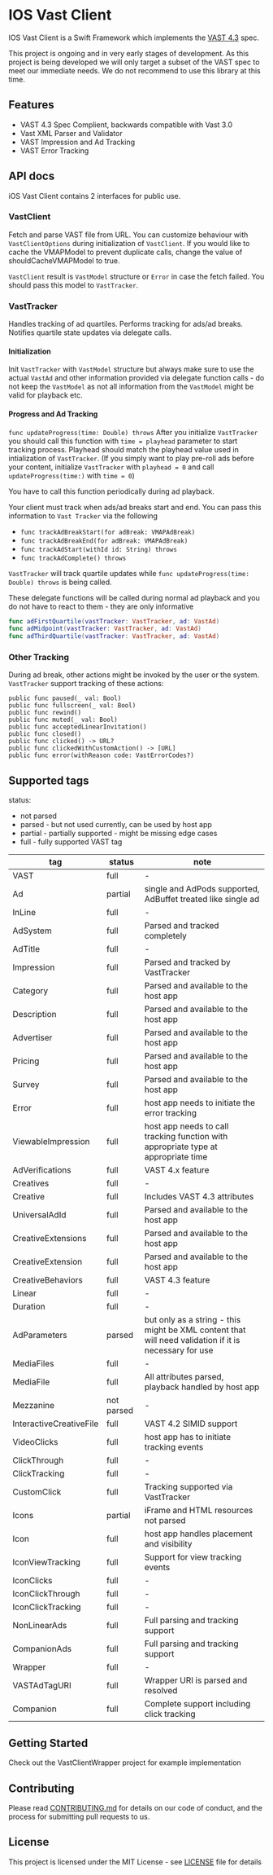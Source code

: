 # IOS Vast Client

IOS Vast Client is a Swift Framework which implements the [VAST 4.3](https://iabtechlab.com/wp-content/uploads/2022/09/VAST_4.3.pdf) spec.

This project is ongoing and in very early stages of development. As this project is being developed we will only target a subset of the VAST spec to meet our immediate needs. We do not recommend to use this library at this time. 

## Features

* VAST 4.3 Spec Complient, backwards compatible with Vast 3.0
* Vast XML Parser and Validator
* VAST Impression and Ad Tracking
* VAST Error Tracking

## API docs

iOS Vast Client contains 2 interfaces for public use.

### VastClient

Fetch and parse VAST file from URL. You can customize behaviour with `VastClientOptions` during initialization of `VastClient`.
If you would like to cache the VMAPModel to prevent duplicate calls, change the value of shouldCacheVMAPModel to true.

`VastClient` result is `VastModel` structure or `Error` in case the fetch failed. You should pass this model to `VastTracker`.

### VastTracker

Handles tracking of ad quartiles. Performs tracking for ads/ad breaks. Notifies quartile state updates via delegate calls.

#### Initialization

Init `VastTracker` with `VastModel` structure but always make sure to use the actual `VastAd` and other information provided via delegate function calls - do not keep the `VastModel` as not all information from the `VastModel` might be valid for playback etc. 

#### Progress and Ad Tracking

`func updateProgress(time: Double) throws`
After you initialize `VastTracker` you should call this function with `time = playhead` parameter to start tracking process. Playhead should match the playhead value used in intialization of `VastTracker`.  (If you simply want to play pre-roll ads before your content, initialize `VastTracker` with `playhead = 0` and call `updateProgress(time:)` with `time = 0`)

You have to call this function periodically during ad playback.

Your client must track when ads/ad breaks start and end. You can pass this information to `Vast Tracker` via the following
- `func trackAdBreakStart(for adBreak: VMAPAdBreak)`
- `func trackAdBreakEnd(for adBreak: VMAPAdBreak)`
- `func trackAdStart(withId id: String) throws`
- `func trackAdComplete() throws`

`VastTracker` will track quartile updates while `func updateProgress(time: Double) throws` is being called.


These delegate functions will be called during normal ad playback and you do not have to react to them - they are only informative

```swift
func adFirstQuartile(vastTracker: VastTracker, ad: VastAd)
func adMidpoint(vastTracker: VastTracker, ad: VastAd)
func adThirdQuartile(vastTracker: VastTracker, ad: VastAd)
```

### Other Tracking

During ad break, other actions might be invoked by the user or the system.
`VastTracker` support tracking of these actions:

```
public func paused(_ val: Bool)
public func fullscreen(_ val: Bool)
public func rewind()
public func muted(_ val: Bool)
public func acceptedLinearInvitation()
public func closed()
public func clicked() -> URL?
public func clickedWithCustomAction() -> [URL]
public func error(withReason code: VastErrorCodes?)
```

## Supported tags

status:

- not parsed
- parsed - but not used currently, can be used by host app
- partial - partially supported - might be missing edge cases
- full - fully supported VAST tag

|tag|status|note|
|---|---|---|
|VAST|full|-|
|Ad|partial|single and AdPods supported, AdBuffet treated like single ad|
|InLine|full|-|
|AdSystem|full|Parsed and tracked completely|
|AdTitle|full|-|
|Impression|full|Parsed and tracked by VastTracker|
|Category|full|Parsed and available to the host app|
|Description|full|Parsed and available to the host app|
|Advertiser|full|Parsed and available to the host app|
|Pricing|full|Parsed and available to the host app|
|Survey|full|Parsed and available to the host app|
|Error|full|host app needs to initiate the error tracking|
|ViewableImpression|full|host app needs to call tracking function with appropriate type at appropriate time|
|AdVerifications|full|VAST 4.x feature|
|Creatives|full|-|
|Creative|full|Includes VAST 4.3 attributes|
|UniversalAdId|full|Parsed and available to the host app|
|CreativeExtensions|full|Parsed and available to the host app|
|CreativeExtension|full|Parsed and available to the host app|
|CreativeBehaviors|full|VAST 4.3 feature|
|Linear|full|-|
|Duration|full|-|
|AdParameters|parsed|but only as a string - this might be XML content that will need validation if it is necessary for use|
|MediaFiles|full|-|
|MediaFile|full|All attributes parsed, playback handled by host app|
|Mezzanine|not parsed|-|
|InteractiveCreativeFile|full|VAST 4.2 SIMID support|
|VideoClicks|full|host app has to initiate tracking events|
|ClickThrough|full|-|
|ClickTracking|full|-|
|CustomClick|full|Tracking supported via VastTracker|
|Icons|partial|iFrame and HTML resources not parsed|
|Icon|full|host app handles placement and visibility|
|IconViewTracking|full|Support for view tracking events|
|IconClicks|full|-|
|IconClickThrough|full|-|
|IconClickTracking|full|-|
|NonLinearAds|full|Full parsing and tracking support|
|CompanionAds|full|Full parsing and tracking support|
|Wrapper|full|-|
|VASTAdTagURI|full|Wrapper URI is parsed and resolved|
|Companion|full|Complete support including click tracking|


## Getting Started

Check out the VastClientWrapper project for example implementation

## Contributing

Please read [CONTRIBUTING.md](https://github.com/realeyes-media/ios-vast-client/CONTRIBUTING.md) for details on our code of conduct, and the process for submitting pull requests to us.

## License

This project is licensed under the MIT License - see [LICENSE](https://github.com/realeyes-media/ios-vast-client/LICENSE) file for details
